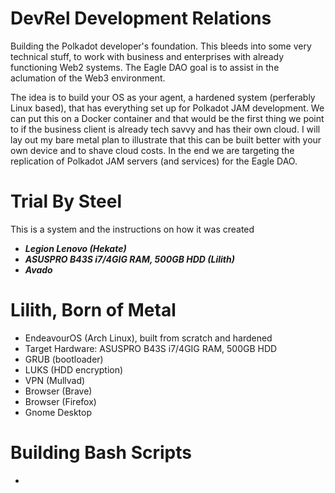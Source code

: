 # DevRel Development Relations
Building the Polkadot developer's foundation.  This bleeds into some very technical stuff, to work with business and enterprises with already functioning Web2 systems.  The Eagle DAO goal is to assist in the aclumation of the Web3 environment.

The idea is to build your OS as your agent, a hardened system (perferably Linux based), that has everything set up for Polkadot JAM development.  We can put this on a Docker container and that would be the first thing we point to if the business client is already tech savvy and has their own cloud.  I will lay out my bare metal plan to illustrate that this can be built better with your own device and to shave cloud costs.  In the end we are targeting the replication of Polkadot JAM servers (and services) for the Eagle DAO.

# Trial By Steel

This is a system and the instructions on how it was created

- ***Legion Lenovo (Hekate)***
- ***ASUSPRO B43S i7/4GIG RAM, 500GB HDD (Lilith)***
- ***Avado***


# Lilith, Born of Metal
- EndeavourOS (Arch Linux), built from scratch and hardened
- Target Hardware: ASUSPRO B43S i7/4GIG RAM, 500GB HDD
- GRUB (bootloader)
- LUKS (HDD encryption)
- VPN (Mullvad)
- Browser (Brave)
- Browser (Firefox)
- Gnome Desktop

# Building Bash Scripts
- 

